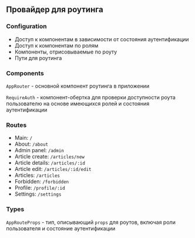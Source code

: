 ## Провайдер для роутинга

### Configuration
- Доступ к компонентам в зависимости от состояния аутентификации
- Доступ к компонентам по ролям
- Компоненты, отрисовываемые по роуту
- Пути для роутинга

### Components

`AppRouter` - основной компонент роутинга в приложении

`RequireAuth` - компонент-обертка для проверки доступности роута пользователю на основе имеющихся ролей и 
состояния аутентификации

### Routes
- Main: `/`
- About: `/about`
- Admin panel: `/admin`
- Article create: `/articles/new`
- Article details: `/articles/:id`
- Article edit: `/articles/:id/edit`
- Articles: `/articles`
- Forbidden: `/forbidden`
- Profile: `/profile/:id`
- Settings: `/settings`

### Types

`AppRouteProps` - тип, описывающий `props` для роутов, включая роли пользователя и состояние аутентификации
